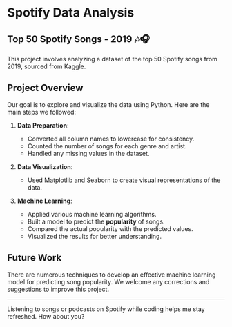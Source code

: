 # Spotify Data Analysis
## Top 50 Spotify Songs - 2019 🎶🎧

This project involves analyzing a dataset of the top 50 Spotify songs from 2019, sourced from Kaggle.

## Project Overview

Our goal is to explore and visualize the data using Python. Here are the main steps we followed:

1. **Data Preparation**:
   - Converted all column names to lowercase for consistency.
   - Counted the number of songs for each genre and artist.
   - Handled any missing values in the dataset.

2. **Data Visualization**:
   - Used Matplotlib and Seaborn to create visual representations of the data.

3. **Machine Learning**:
   - Applied various machine learning algorithms.
   - Built a model to predict the **popularity** of songs.
   - Compared the actual popularity with the predicted values.
   - Visualized the results for better understanding.

## Future Work

There are numerous techniques to develop an effective machine learning model for predicting song popularity. We welcome any corrections and suggestions to improve this project.

---

Listening to songs or podcasts on Spotify while coding helps me stay refreshed. How about you?